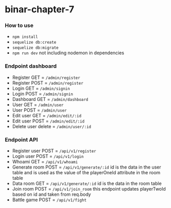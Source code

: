 # binar-chapter-7

### How to use

- <code>npm install</code>
- <code>sequelize db:create</code>
- <code>sequelize db:migrate</code>
- <code>npm run dev</code>
  not including nodemon in dependencies

### Endpoint dashboard

- Register GET = <code>/admin/register</code>
- Register POST = <code>/admin/register</code>
- Login GET = <code>/admin/signin</code>
- Login POST = <code>/admin/signin</code>
- Dashboard GET = <code>/admin/dashboard</code>
- User GET = <code>/admin/user</code>
- User POST = <code>/admin/user</code>
- Edit user GET = <code>/admin/edit/:id</code>
- Edit user POST = <code>/admin/edit/:id</code>
- Delete user delete = <code>/admin/user/:id</code>

### Endpoint API

- Register user POST = <code>/api/v1/register</code>
- Login user POST = <code>/api/v1/login</code>
- Whoami GET = <code>/api/v1/whoami</code>
- Generate room POST = <code>/api/v1/generate/:id</code>
  id is the data in the user table and is used as the value of the playerOneId attribute in the room table
- Data room GET = <code>/api/v1/generate/:id</code> id is the data in the room table
- Join room POST = <code>/api/v1/join_room</code> this endpoint updates playerTwoId based on id and taken from req.body
- Battle game POST = <code>/api/v1/fight</code>
